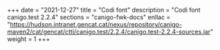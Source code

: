+++
date        = "2021-12-27"
title       = "Codi font"
description = "Codi font canigo.test 2.2.4"
sections    = "canigo-fwk-docs"
enllac		= "https://hudson.intranet.gencat.cat/nexus/repository/canigo-maven2/cat/gencat/ctti/canigo.test/2.2.4/canigo.test-2.2.4-sources.jar"
weight		= 1
+++
